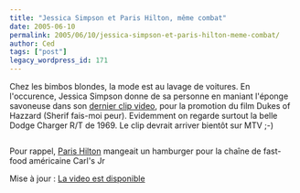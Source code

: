 ```yaml
---
title: "Jessica Simpson et Paris Hilton, même combat"
date: 2005-06-10
permalink: 2005/06/10/jessica-simpson-et-paris-hilton-meme-combat/
author: Ced
tags: ["post"]
legacy_wordpress_id: 171
---
```


Chez les bimbos blondes, la mode est au lavage de voitures. En l'occurence, Jessica Simpson donne de sa personne en maniant l'éponge savoneuse dans son [dernier clip video](http://www.sonymusic.com/artists/JessicaSimpson/video/JessicaSimpson_Boots_RoughVidFull_450.asx), pour la promotion du film Dukes of Hazzard (Sherif fais-moi peur). Evidemment on regarde surtout la belle Dodge Charger R/T de 1969. Le clip devrait arriver bientôt sur MTV ;-)

[<img src="https://64k.be/wp-content/uploads/2006/general/jessica-simpson-washing.jpg" alt="" />](http://deansplanet.com/jessica_simpson-boots.html)

<!-- excerpt -->

Pour rappel, [Paris Hilton](http://64k.be/index.php/2005/05/27/161-paris-hilton-et-les-hamburgers) mangeait un hamburger pour la chaîne de fast-food américaine Carl's Jr

Mise à jour&nbsp;: [La video est disponible](http://www.sonymusic.com/artists/JessicaSimpson/video/JessicaSimpson_Boots_RoughVidFull_450.asx)
